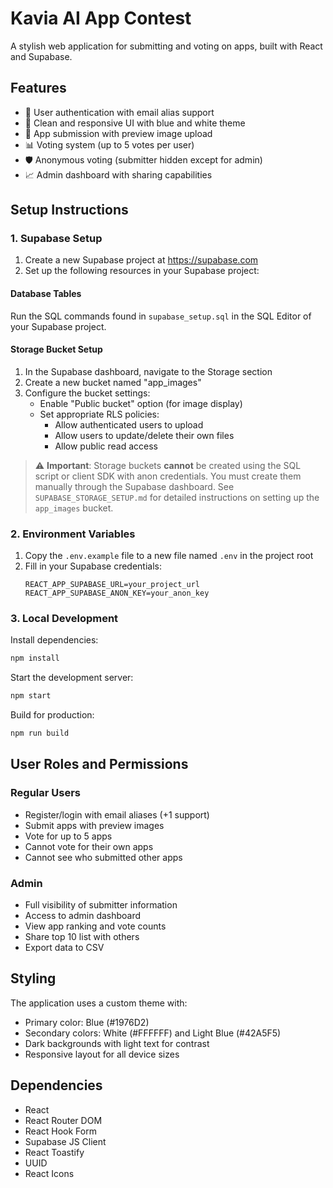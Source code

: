 # Kavia AI App Contest

A stylish web application for submitting and voting on apps, built with React and Supabase.

## Features

- 👥 User authentication with email alias support
- 🎨 Clean and responsive UI with blue and white theme
- 📱 App submission with preview image upload
- 📊 Voting system (up to 5 votes per user)
- 🛡️ Anonymous voting (submitter hidden except for admin)
- 📈 Admin dashboard with sharing capabilities

## Setup Instructions

### 1. Supabase Setup

1. Create a new Supabase project at https://supabase.com
2. Set up the following resources in your Supabase project:

#### Database Tables

Run the SQL commands found in `supabase_setup.sql` in the SQL Editor of your Supabase project.

#### Storage Bucket Setup

1. In the Supabase dashboard, navigate to the Storage section
2. Create a new bucket named "app_images"
3. Configure the bucket settings:
   - Enable "Public bucket" option (for image display)
   - Set appropriate RLS policies:
     - Allow authenticated users to upload
     - Allow users to update/delete their own files
     - Allow public read access

> ⚠️ **Important**: Storage buckets **cannot** be created using the SQL script or client SDK with anon credentials. You must create them manually through the Supabase dashboard. See `SUPABASE_STORAGE_SETUP.md` for detailed instructions on setting up the `app_images` bucket.

### 2. Environment Variables

1. Copy the `.env.example` file to a new file named `.env` in the project root
2. Fill in your Supabase credentials:
   ```
   REACT_APP_SUPABASE_URL=your_project_url
   REACT_APP_SUPABASE_ANON_KEY=your_anon_key
   ```

### 3. Local Development

Install dependencies:
```bash
npm install
```

Start the development server:
```bash
npm start
```

Build for production:
```bash
npm run build
```

## User Roles and Permissions

### Regular Users
- Register/login with email aliases (+1 support)
- Submit apps with preview images
- Vote for up to 5 apps
- Cannot vote for their own apps
- Cannot see who submitted other apps

### Admin
- Full visibility of submitter information
- Access to admin dashboard
- View app ranking and vote counts
- Share top 10 list with others
- Export data to CSV

## Styling

The application uses a custom theme with:
- Primary color: Blue (#1976D2)
- Secondary colors: White (#FFFFFF) and Light Blue (#42A5F5)
- Dark backgrounds with light text for contrast
- Responsive layout for all device sizes

## Dependencies

- React
- React Router DOM
- React Hook Form
- Supabase JS Client
- React Toastify
- UUID
- React Icons
